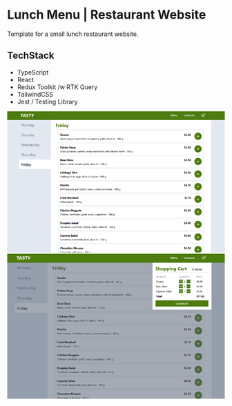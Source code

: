 # Lunch Menu | Restaurant Website

Template for a small lunch restaurant website.

## **TechStack**
- TypeScript
- React
- Redux Toolkit /w RTK Query
- TailwindCSS
- Jest / Testing Library


![screenshot 1](screenshot-1.png)
![screenshot 2](screenshot-2.png)
